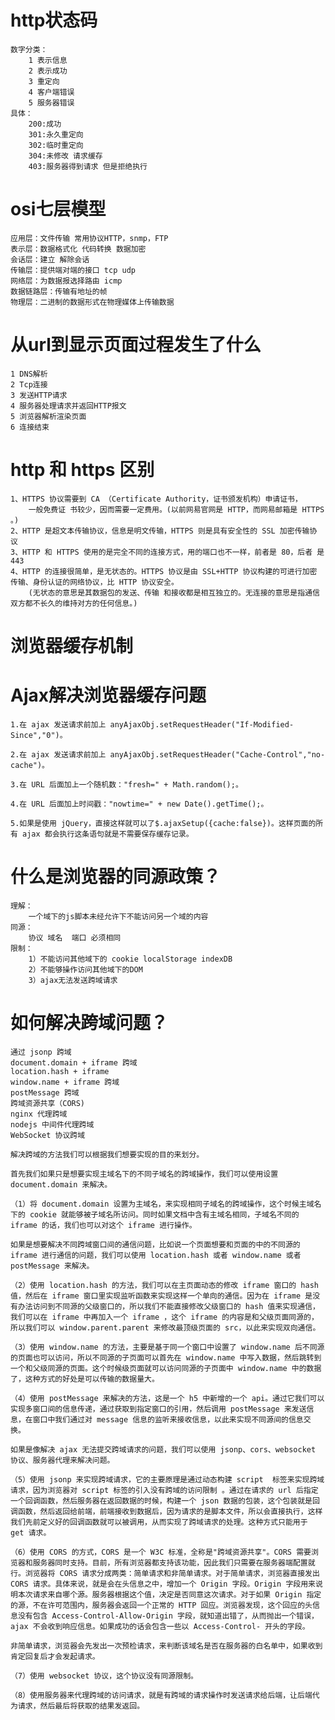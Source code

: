 <!--
 * @Author: Mr.xie
 * @Date: 2021-07-15 08:47:00
 * @LastEditTime: 2021-07-28 15:37:09
 * @LastEditors: Mr.xie
 * @Description: 
 * @FilePath: /homeWork/浏览器相关/http.md
 * 可以输入预定的版权声明、个性签名、空行等
-->


# http状态码 
    数字分类：
        1 表示信息
        2 表示成功
        3 重定向
        4 客户端错误
        5 服务器错误
    具体：
        200:成功
        301:永久重定向
        302:临时重定向
        304:未修改 请求缓存
        403:服务器得到请求 但是拒绝执行
# osi七层模型
    应用层：文件传输 常用协议HTTP，snmp，FTP
    表示层：数据格式化 代码转换 数据加密
    会话层：建立 解除会话
    传输层：提供端对端的接口 tcp udp
    网络层：为数据报选择路由 icmp
    数据链路层：传输有地址的帧
    物理层：二进制的数据形式在物理媒体上传输数据

# 从url到显示页面过程发生了什么
    1 DNS解析
    2 Tcp连接
    3 发送HTTP请求
    4 服务器处理请求并返回HTTP报文
    5 浏览器解析渲染页面
    6 连接结束

# http 和 https 区别
    1、HTTPS 协议需要到 CA （Certificate Authority，证书颁发机构）申请证书，
        一般免费证 书较少，因而需要一定费用。(以前网易官网是 HTTP，而网易邮箱是 HTTPS 。) 
    2、HTTP 是超文本传输协议，信息是明文传输，HTTPS 则是具有安全性的 SSL 加密传输协 议
    3、HTTP 和 HTTPS 使用的是完全不同的连接方式，用的端口也不一样，前者是 80，后者 是 443 
    4、HTTP 的连接很简单，是无状态的。HTTPS 协议是由 SSL+HTTP 协议构建的可进行加密 传输、身份认证的网络协议，比 HTTP 协议安全。
        (无状态的意思是其数据包的发送、传输 和接收都是相互独立的。无连接的意思是指通信双方都不长久的维持对方的任何信息。)

# 浏览器缓存机制
    

# Ajax解决浏览器缓存问题
    1.在 ajax 发送请求前加上 anyAjaxObj.setRequestHeader("If-Modified-Since","0")。

    2.在 ajax 发送请求前加上 anyAjaxObj.setRequestHeader("Cache-Control","no-cache")。

    3.在 URL 后面加上一个随机数："fresh=" + Math.random();。

    4.在 URL 后面加上时间戳："nowtime=" + new Date().getTime();。

    5.如果是使用 jQuery，直接这样就可以了$.ajaxSetup({cache:false})。这样页面的所有 ajax 都会执行这条语句就是不需要保存缓存记录。

# 什么是浏览器的同源政策？
    理解：
        一个域下的js脚本未经允许下不能访问另一个域的内容
    同源：
        协议 域名  端口 必须相同 
    限制：
        1）不能访问其他域下的 cookie localStorage indexDB
        2）不能够操作访问其他域下的DOM
        3）ajax无法发送跨域请求

# 如何解决跨域问题？
    通过 jsonp 跨域
    document.domain + iframe 跨域
    location.hash + iframe
    window.name + iframe 跨域
    postMessage 跨域
    跨域资源共享（CORS)
    nginx 代理跨域
    nodejs 中间件代理跨域
    WebSocket 协议跨域

    解决跨域的方法我们可以根据我们想要实现的目的来划分。

    首先我们如果只是想要实现主域名下的不同子域名的跨域操作，我们可以使用设置 document.domain 来解决。

    （1）将 document.domain 设置为主域名，来实现相同子域名的跨域操作，这个时候主域名下的 cookie 就能够被子域名所访问。同时如果文档中含有主域名相同，子域名不同的 iframe 的话，我们也可以对这个 iframe 进行操作。

    如果是想要解决不同跨域窗口间的通信问题，比如说一个页面想要和页面的中的不同源的 iframe 进行通信的问题，我们可以使用 location.hash 或者 window.name 或者 postMessage 来解决。

    （2）使用 location.hash 的方法，我们可以在主页面动态的修改 iframe 窗口的 hash 值，然后在 iframe 窗口里实现监听函数来实现这样一个单向的通信。因为在 iframe 是没有办法访问到不同源的父级窗口的，所以我们不能直接修改父级窗口的 hash 值来实现通信，我们可以在 iframe 中再加入一个 iframe ，这个 iframe 的内容是和父级页面同源的，所以我们可以 window.parent.parent 来修改最顶级页面的 src，以此来实现双向通信。

    （3）使用 window.name 的方法，主要是基于同一个窗口中设置了 window.name 后不同源的页面也可以访问，所以不同源的子页面可以首先在 window.name 中写入数据，然后跳转到一个和父级同源的页面。这个时候级页面就可以访问同源的子页面中 window.name 中的数据了，这种方式的好处是可以传输的数据量大。

    （4）使用 postMessage 来解决的方法，这是一个 h5 中新增的一个 api。通过它我们可以实现多窗口间的信息传递，通过获取到指定窗口的引用，然后调用 postMessage 来发送信息，在窗口中我们通过对 message 信息的监听来接收信息，以此来实现不同源间的信息交换。

    如果是像解决 ajax 无法提交跨域请求的问题，我们可以使用 jsonp、cors、websocket 协议、服务器代理来解决问题。

    （5）使用 jsonp 来实现跨域请求，它的主要原理是通过动态构建 script  标签来实现跨域请求，因为浏览器对 script 标签的引入没有跨域的访问限制 。通过在请求的 url 后指定一个回调函数，然后服务器在返回数据的时候，构建一个 json 数据的包装，这个包装就是回调函数，然后返回给前端，前端接收到数据后，因为请求的是脚本文件，所以会直接执行，这样我们先前定义好的回调函数就可以被调用，从而实现了跨域请求的处理。这种方式只能用于 get 请求。

    （6）使用 CORS 的方式，CORS 是一个 W3C 标准，全称是"跨域资源共享"。CORS 需要浏览器和服务器同时支持。目前，所有浏览器都支持该功能，因此我们只需要在服务器端配置就行。浏览器将 CORS 请求分成两类：简单请求和非简单请求。对于简单请求，浏览器直接发出 CORS 请求。具体来说，就是会在头信息之中，增加一个 Origin 字段。Origin 字段用来说明本次请求来自哪个源。服务器根据这个值，决定是否同意这次请求。对于如果 Origin 指定的源，不在许可范围内，服务器会返回一个正常的 HTTP 回应。浏览器发现，这个回应的头信息没有包含 Access-Control-Allow-Origin 字段，就知道出错了，从而抛出一个错误，ajax 不会收到响应信息。如果成功的话会包含一些以 Access-Control- 开头的字段。

    非简单请求，浏览器会先发出一次预检请求，来判断该域名是否在服务器的白名单中，如果收到肯定回复后才会发起请求。

    （7）使用 websocket 协议，这个协议没有同源限制。

    （8）使用服务器来代理跨域的访问请求，就是有跨域的请求操作时发送请求给后端，让后端代为请求，然后最后将获取的结果发返回。
# 